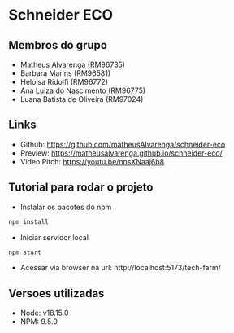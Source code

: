 # Schneider ECO

## Membros do grupo

- Matheus Alvarenga (RM96735)
- Barbara Marins (RM96581)
- Heloisa Ridolfi (RM96772)
- Ana Luiza do Nascimento (RM96775)
- Luana Batista de Oliveira (RM97024)

## Links

- Github: https://github.com/matheusAlvarenga/schneider-eco
- Preview: https://matheusalvarenga.github.io/schneider-eco/
- Video Pitch: https://youtu.be/nnsXNaaj6b8

## Tutorial para rodar o projeto

- Instalar os pacotes do npm
```bash
npm install
```

- Iniciar servidor local
```bash
npm start
```

- Acessar via browser na url: http://localhost:5173/tech-farm/

## Versoes utilizadas

- Node: v18.15.0
- NPM: 9.5.0